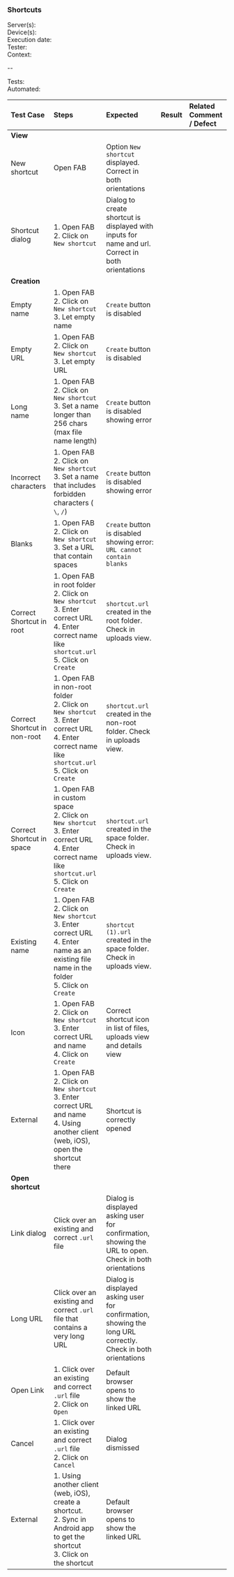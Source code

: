 ### Shortcuts

Server(s): <br>
Device(s): <br>
Execution date: <br>
Tester:  <br>
Context: <br>
 
--

Tests: <br>
Automated:

 
| Test Case | Steps | Expected | Result | Related Comment / Defect | 
| :-------- | :---- | :------- | :----: | :------------------------- | 
|**View**||||||
| New shortcut | Open FAB | Option `New shortcut` displayed. Correct in both orientations |  |  |
| Shortcut dialog | 1. Open FAB<br>2. Click on `New shortcut` | Dialog to create shortcut is displayed with inputs for name and url. Correct in both orientations |  |  |
|**Creation**||||||
| Empty name | 1. Open FAB<br>2. Click on `New shortcut`<br>3. Let empty name  | `Create` button is disabled |  |  |
| Empty URL | 1. Open FAB<br>2. Click on `New shortcut`<br>3. Let empty URL  | `Create` button is disabled |  |  |
| Long name | 1. Open FAB<br>2. Click on `New shortcut`<br>3. Set a name longer than 256 chars (max file name length) | `Create` button is disabled showing error |  |  |
| Incorrect characters | 1. Open FAB<br>2. Click on `New shortcut`<br>3. Set a name that includes forbidden characters ( `\`, `/`) | `Create` button is disabled showing error|  |  |
| Blanks | 1. Open FAB<br>2. Click on `New shortcut`<br>3. Set a URL that contain spaces | `Create` button is disabled showing error:<br>`URL cannot contain blanks`|  |  |
| Correct Shortcut in root | 1. Open FAB in root folder<br>2. Click on `New shortcut`<br>3. Enter correct URL<br>4. Enter correct name like `shortcut.url`<br>5. Click on `Create`  | `shortcut.url` created in the root folder. Check in uploads view. |  |  |
| Correct Shortcut in non-root | 1. Open FAB in non-root folder<br>2. Click on `New shortcut`<br>3. Enter correct URL<br>4. Enter correct name like `shortcut.url`<br>5. Click on `Create`  | `shortcut.url` created in the non-root folder. Check in uploads view.  |  |  |
| Correct Shortcut in space | 1. Open FAB in custom space<br>2. Click on `New shortcut`<br>3. Enter correct URL<br>4. Enter correct name like `shortcut.url`<br>5. Click on `Create`  | `shortcut.url` created in the space folder. Check in uploads view.  |  |  |
| Existing name | 1. Open FAB<br>2. Click on `New shortcut`<br>3. Enter correct URL<br>4. Enter name as an existing file name in the folder<br>5. Click on `Create` | `shortcut (1).url` created in the space folder. Check in uploads view.  |  |  |
| Icon | 1. Open FAB<br>2. Click on `New shortcut`<br>3. Enter correct URL and name<br>4. Click on `Create` | Correct shortcut icon in list of files, uploads view and details view  |  |  |
| External | 1. Open FAB <br>2. Click on `New shortcut`<br>3. Enter correct URL and name<br>4. Using another client (web, iOS), open the shortcut there | Shortcut is correctly opened |  |  |  |
|**Open shortcut**||||||
| Link dialog | Click over an existing and correct `.url` file | Dialog is displayed asking user for confirmation, showing the URL to open. Check in both orientations |  |  |
| Long URL | Click over an existing and correct `.url` file that contains a very long URL | Dialog is displayed asking user for confirmation, showing the long URL correctly. Check in both orientations |  |  |
| Open Link | 1. Click over an existing and correct `.url` file<br>2. Click on `Open` | Default browser opens to show the linked URL |  |  |
| Cancel | 1. Click over an existing and correct `.url` file<br>2. Click on `Cancel` | Dialog dismissed |  |  |
| External | 1. Using another client (web, iOS), create a shortcut.<br>2. Sync in Android app to get the shortcut<br>3. Click on the shortcut | Default browser opens to show the linked URL |  |  |  |
